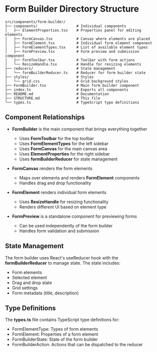 # Form Builder Directory Structure

```
src/components/form-builder/
├── components/                  # Individual components
│   ├── ElementProperties.tsx    # Properties panel for editing elements
│   ├── FormCanvas.tsx           # Canvas where elements are placed
│   ├── FormElement.tsx          # Individual form element component
│   ├── FormElementTypes.tsx     # List of available element types
│   ├── FormPreview.tsx          # Form preview and submission component
│   ├── FormToolbar.tsx          # Toolbar with form actions
│   └── ResizeHandle.tsx         # Handle for resizing elements
├── reducers/                    # State management
│   └── formBuilderReducer.ts    # Reducer for form builder state
├── styles/                      # Styles
│   └── grid.css                 # Grid background styles
├── FormBuilder.tsx              # Main form builder component
├── index.ts                     # Exports all components
├── README.md                    # Documentation
├── STRUCTURE.md                 # This file
└── types.ts                     # TypeScript type definitions
```

## Component Relationships

- **FormBuilder** is the main component that brings everything together
  - Uses **FormToolbar** for the top toolbar
  - Uses **FormElementTypes** for the left sidebar
  - Uses **FormCanvas** for the main canvas area
  - Uses **ElementProperties** for the right sidebar
  - Uses **formBuilderReducer** for state management

- **FormCanvas** renders the form elements
  - Maps over elements and renders **FormElement** components
  - Handles drag and drop functionality

- **FormElement** renders individual form elements
  - Uses **ResizeHandle** for resizing functionality
  - Renders different UI based on element type

- **FormPreview** is a standalone component for previewing forms
  - Can be used independently of the form builder
  - Handles form validation and submission

## State Management

The form builder uses React's useReducer hook with the **formBuilderReducer** to manage state. The state includes:

- Form elements
- Selected element
- Drag and drop state
- Grid settings
- Form metadata (title, description)

## Type Definitions

The **types.ts** file contains TypeScript type definitions for:

- FormElementType: Types of form elements
- FormElement: Properties of a form element
- FormBuilderState: State of the form builder
- FormBuilderAction: Actions that can be dispatched to the reducer 